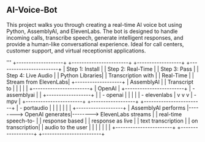## AI-Voice-Bot

This project walks you through creating a real-time AI voice bot using Python, AssemblyAI, and ElevenLabs. The bot is designed to handle incoming calls, transcribe speech, generate intelligent responses, and provide a human-like conversational experience. Ideal for call centers, customer support, and virtual receptionist applications.






'''
+-------------------+        +-----------------------+        +------------------+        +------------------------+
|   Step 1: Install |        |  Step 2: Real-Time    |        |  Step 3: Pass    |        |  Step 4: Live Audio    |
|   Python Libraries|        |  Transcription with   |        |  Real-Time       |        |  Stream from ElevenLabs|
+-------------------+        |       AssemblyAI      |        |  Transcript to   |        |                        |
|                   |        +-----------------------+        |      OpenAI      |        +------------------------+
| - assemblyai      |                    |                    +------------------+                    |
| - openai          |                    |                             |                              |
| - elevenlabs      |                    v                             v                              v
| - mpv             |        +-----------------------+        +------------------+        +------------------------+
| - portaudio       |        |                       |        |                  |        |                        |
+-------------------+        |  AssemblyAI performs  |-------->  OpenAI generates|-------->  ElevenLabs streams   |
                             |  real-time speech-to- |        |  response based  |        |  response as live      |
                             |  text transcription   |        |  on transcription|        |  audio to the user     |
                             |                       |        |                  |        |                        |
                             +-----------------------+        +------------------+        +------------------------+
